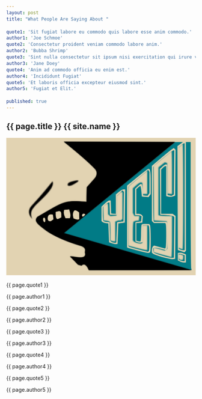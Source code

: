```yaml
---
layout: post
title: "What People Are Saying About "

quote1: 'Sit fugiat labore eu commodo quis labore esse anim commodo.'
author1: 'Joe Schmoe'
quote2: 'Consectetur proident veniam commodo labore anim.'
author2: 'Bubba Shrimp'
quote3: 'Sint nulla consectetur sit ipsum nisi exercitation qui irure voluptate voluptate id Lorem fugiat ea.'
author3: 'Jane Doey'
quote4: 'Anim ad commodo officia eu enim est.'
author4: 'Incididunt Fugiat'
quote5: 'Et laboris officia excepteur eiusmod sint.'
author5: 'Fugiat et Elit.'

published: true
---
```


<!-- Download Section -->
<section id="testamonials" class="content-section text-center">
  <div class="container-fluid">
    <div class="row">
      <div class="col-md-12">
          <h2>{{ page.title }} {{ site.name }}</h2>
          <!--a href="#" class="btn btn-default btn-lg">button foobar</a-->
        </div>
    </div>
    <div class="row main">
      <div class="col-md-5 col-lg-offset-1 art"><img src="../img/testamonials-yes-opt.svg" class="img-responsive" alt="Responsive image">
      </div>
      <div class="col-md-5 words">
        <div>
          <p class="quote">{{ page.quote1 }}</p><p class="author">{{ page.author1 }}</p>
          <p class="quote">{{ page.quote2 }}</p><p class="author">{{ page.author2 }}</p>
          <p class="quote">{{ page.quote3 }}</p><p class="author">{{ page.author3 }}</p>
          <p class="quote">{{ page.quote4 }}</p><p class="author">{{ page.author4 }}</p>
          <p class="quote">{{ page.quote5 }}</p><p class="author">{{ page.author5 }}</p>
        </div>
      </div>
    </div>
  </div>
</section>
